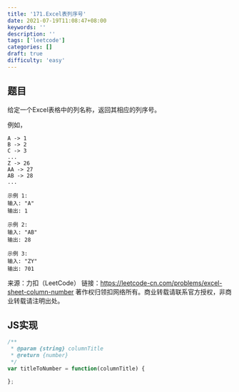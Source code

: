 ```yaml
---
title: '171.Excel表列序号'
date: 2021-07-19T11:08:47+08:00
keywords: ''
description: ''
tags: ['leetcode']
categories: []
draft: true
difficulty: 'easy'
---
```


## 题目

给定一个Excel表格中的列名称，返回其相应的列序号。

例如，
```
A -> 1
B -> 2
C -> 3
...
Z -> 26
AA -> 27
AB -> 28 
...
 ```

```
示例 1:
输入: "A"
输出: 1

示例 2:
输入: "AB"
输出: 28

示例 3:
输入: "ZY"
输出: 701
```

来源：力扣（LeetCode）
链接：https://leetcode-cn.com/problems/excel-sheet-column-number
著作权归领扣网络所有。商业转载请联系官方授权，非商业转载请注明出处。

## JS实现

```javascript
/**
 * @param {string} columnTitle
 * @return {number}
 */
var titleToNumber = function(columnTitle) {

};
```
